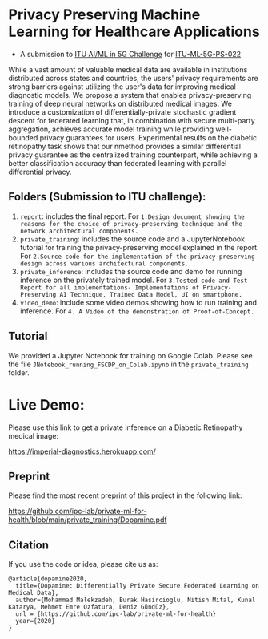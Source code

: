 # Privacy Preserving Machine Learning for Healthcare Applications 

- A submission to [ITU AI/ML in 5G Challenge](https://www.itu.int/en/ITU-T/AI/challenge/2020/Pages/default.aspx) for [ITU-ML-5G-PS-022](https://sites.google.com/view/iitd5g/challenge-problems/privacy-preserving-aiml-in-5g-networks-for-healthcare-applications)

While a vast amount of valuable medical data are available in institutions distributed across states and countries, the users' privacy requirements are  strong barriers against utilizing the user's data for improving medical diagnostic models.  We propose a system that enables privacy-preserving training of deep neural networks on distributed medical images. We introduce a customization of differentially-private stochastic gradient descent for federated learning that, in combination with secure multi-party aggregation, achieves accurate model training while providing well-bounded privacy guarantees for users.  Experimental results on the diabetic retinopathy task shows that our nmethod provides a similar differential privacy guarantee as the centralized training counterpart, while achieving a better classification accuracy than federated learning with parallel differential privacy.

## Folders (Submission to ITU challenge):
 
1. `report`: includes the final report. For `1.Design document showing the reasons for the choice of privacy-preserving technique and the network architectural components.`
2. `private_training`: includes the source code and a JupyterNotebook tutorial for training the privacy-preserving model explained in the report. For `2.Source code for the implementation of the privacy-preserving design across various architectural components.`
3. `private_inference`: includes the source code and demo for running inference on the privately trained model. For `3.Tested code and Test Report for all implementations- Implementations of Privacy-Preserving AI Technique, Trained Data Model, UI on smartphone.`
4. `video_demo`: include some video demos showing how to run training and inference. For  `4. A Video of the demonstration of Proof-of-Concept.`


## Tutorial

We provided a Jupyter Notebook for training on Google Colab. Please see the file `JNotebook_running_FSCDP_on_Colab.ipynb` in the `private_training` folder.

# Live Demo:

Please use this link to get a private inference on a Diabetic Retinopathy medical image:

https://imperial-diagnostics.herokuapp.com/

## Preprint
Please find the most recent preprint of this project in the following link:

https://github.com/ipc-lab/private-ml-for-health/blob/main/private_training/Dopamine.pdf

## Citation
If you use the code or idea, please cite us as:
```
@article{dopamine2020,
  title={Dopamine: Differentially Private Secure Federated Learning on Medical Data},
  author={Mohammad Malekzadeh, Burak Hasircioglu, Nitish Mital, Kunal Katarya, Mehmet Emre Ozfatura, Deniz Gündüz},  
  url = {https://github.com/ipc-lab/private-ml-for-health}
  year={2020}
}
```
